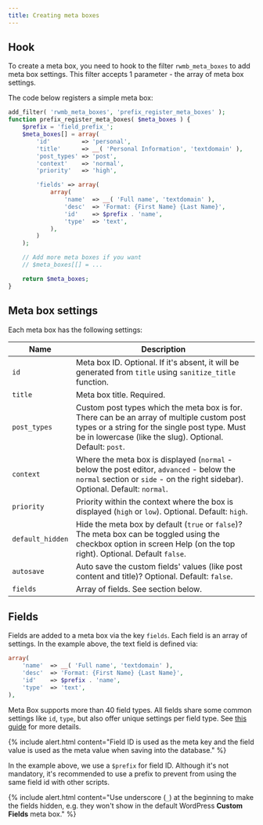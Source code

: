 ```yaml
---
title: Creating meta boxes
---
```


## Hook

To create a meta box, you need to hook to the filter `rwmb_meta_boxes` to add meta box settings. This filter accepts 1 parameter - the array of meta box settings.

The code below registers a simple meta box:

```php
add_filter( 'rwmb_meta_boxes', 'prefix_register_meta_boxes' );
function prefix_register_meta_boxes( $meta_boxes ) {
    $prefix = 'field_prefix_';
    $meta_boxes[] = array(
        'id'         => 'personal',
        'title'      => __( 'Personal Information', 'textdomain' ),
        'post_types' => 'post',
        'context'    => 'normal',
        'priority'   => 'high',

        'fields' => array(
            array(
                'name'  => __( 'Full name', 'textdomain' ),
                'desc'  => 'Format: {First Name} {Last Name}',
                'id'    => $prefix . 'name',
                'type'  => 'text',
            ),
        )
    );

    // Add more meta boxes if you want
    // $meta_boxes[[] = ...

    return $meta_boxes;
}
```

## Meta box settings

Each meta box has the following settings:

Name|Description
--|--
`id`|Meta box ID. Optional. If it's absent, it will be generated from `title` using `sanitize_title` function.
`title`|Meta box title. Required.
`post_types`|Custom post types which the meta box is for. There can be an array of multiple custom post types or a string for the single post type. Must be in lowercase (like the slug). Optional. Default: `post`.
`context`|Where the meta box is displayed (`normal` - below the post editor, `advanced` - below the `normal` section or `side` - on the right sidebar). Optional. Default: `normal`.
`priority`|Priority within the context where the box is displayed (`high` or `low`). Optional. Default: `high`.
`default_hidden`|Hide the meta box by default (`true` or `false`)? The meta box can be toggled using the checkbox option in screen Help (on the top right). Optional. Default `false`.
`autosave`|Auto save the custom fields' values (like post content and title)? Optional. Default: `false`.
`fields`|Array of fields. See section below.

## Fields

Fields are added to a meta box via the key `fields`. Each field is an array of settings. In the example above, the text field is defined via:

```php
array(
    'name'  => __( 'Full name', 'textdomain' ),
    'desc'  => 'Format: {First Name} {Last Name}',
    'id'    => $prefix . 'name',
    'type'  => 'text',
),
```

Meta Box supports more than 40 field types. All fields share some common settings like `id`, `type`, but also offer unique settings per field type. See [this guide](/field-settings/) for more details.

{% include alert.html content="Field ID is used as the meta key and the field value is used as the meta value when saving into the database." %}

In the example above, we use a `$prefix` for field ID. Although it's not mandatory, it's recommended to use a prefix to prevent from using the same field id with other scripts.

{% include alert.html content="Use underscore (`_`) at the beginning to make the fields hidden, e.g. they won't show in the default WordPress **Custom Fields** meta box." %}
